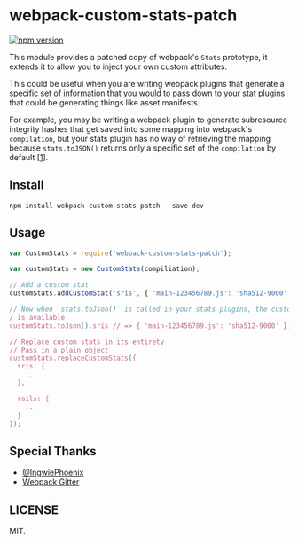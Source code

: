 # webpack-custom-stats-patch

[![npm version](https://badge.fury.io/js/webpack-custom-stats-patch.svg)](https://badge.fury.io/js/webpack-custom-stats-patch)

This module provides a patched copy of webpack's `Stats` prototype, it extends
it to allow you to inject your own custom attributes.

This could be useful when you are writing webpack plugins that generate a
specific set of information that you would to pass down to your stat plugins
that could be generating things like asset manifests.

For example, you may be writing a webpack plugin to generate subresource
integrity hashes that get saved into some mapping into webpack's `compilation`,
but your stats plugin has no way of retrieving the mapping because
`stats.toJSON()` returns only a specific set of the `compilation` by default [[1]].

## Install

```
npm install webpack-custom-stats-patch --save-dev
```

## Usage

```js
var CustomStats = require('webpack-custom-stats-patch');

var customStats = new CustomStats(compiliation);

// Add a custom stat
customStats.addCustomStat('sris', { 'main-123456789.js': 'sha512-9000' });

// Now when `stats.toJson()` is called in your stats plugins, the custom stat
/ is available
customStats.toJson().sris // => { 'main-123456789.js': 'sha512-9000' });

// Replace custom stats in its entirety
// Pass in a plain object
customStats.replaceCustomStats({
  sris: {
    ...
  },

  rails: {
    ...
  }
});
```

## Special Thanks

- [@IngwiePhoenix](https://github.com/IngwiePhoenix)
- [Webpack Gitter](https://gitter.im/webpack/webpack)

## LICENSE
MIT.

[1]: https://github.com/webpack/docs/wiki/node.js-api#statstojsonoptions "webpack stats.toJson()"
